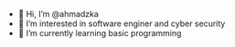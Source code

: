 - 👋 Hi, I’m @ahmadzka
- 👀 I’m interested in software enginer and cyber security
- 🌱 I’m currently learning basic programming


<!---
ahmadzka/ahmadzka is a ✨ special ✨ repository because its `README.md` (this file) appears on your GitHub profile.
You can click the Preview link to take a look at your changes.
--->
